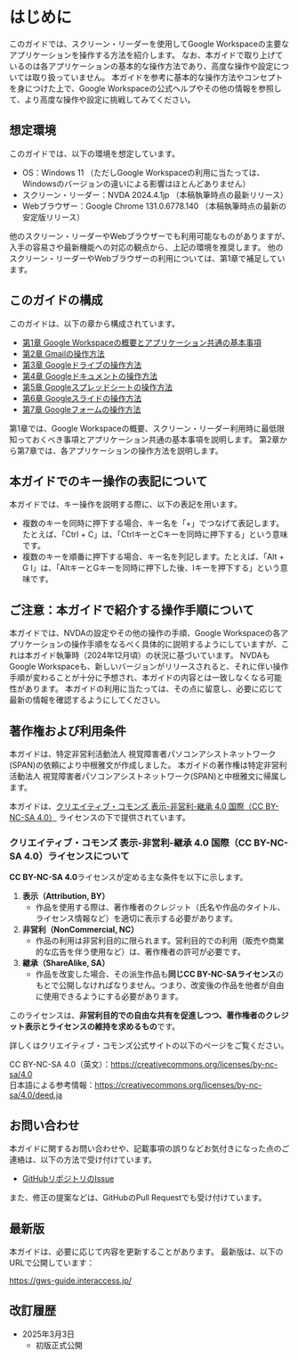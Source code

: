 # はじめに

このガイドでは、スクリーン・リーダーを使用してGoogle Workspaceの主要なアプリケーションを操作する方法を紹介します。
なお、本ガイドで取り上げているのは各アプリケーションの基本的な操作方法であり、高度な操作や設定については取り扱っていません。
本ガイドを参考に基本的な操作方法やコンセプトを身につけた上で、Google Workspaceの公式ヘルプやその他の情報を参照して、より高度な操作や設定に挑戦してみてください。

## 想定環境

このガイドでは、以下の環境を想定しています。

* OS：Windows 11 （ただしGoogle Workspaceの利用に当たっては、Windowsのバージョンの違いによる影響はほとんどありません）
* スクリーン・リーダー：NVDA 2024.4.1jp （本稿執筆時点の最新リリース）
* Webブラウザー：Google Chrome 131.0.6778.140 （本稿執筆時点の最新の安定版リリース）

他のスクリーン・リーダーやWebブラウザーでも利用可能なものがありますが、入手の容易さや最新機能への対応の観点から、上記の環境を推奨します。
他のスクリーン・リーダーやWebブラウザーの利用については、第1章で補足しています。

## このガイドの構成

このガイドは、以下の章から構成されています。

* [第1章 Google Workspaceの概要とアプリケーション共通の基本事項](01-intro.md)
* [第2章 Gmailの操作方法](02-gmail.md)
* [第3章 Googleドライブの操作方法](03-drive.md)
* [第4章 Googleドキュメントの操作方法](04-docs.md)
* [第5章 Googleスプレッドシートの操作方法](05-sheets.md)
* [第6章 Googleスライドの操作方法](06-slides.md)
* [第7章 Googleフォームの操作方法](07-forms.md)

第1章では、Google Workspaceの概要、スクリーン・リーダー利用時に最低限知っておくべき事項とアプリケーション共通の基本事項を説明します。
第2章から第7章では、各アプリケーションの操作方法を説明します。

## 本ガイドでのキー操作の表記について

本ガイドでは、キー操作を説明する際に、以下の表記を用います。

* 複数のキーを同時に押下する場合、キー名を「+」でつなげて表記します。たとえば、「Ctrl + C」は、「CtrlキーとCキーを同時に押下する」という意味です。
* 複数のキーを順番に押下する場合、キー名を列記します。たとえば、「Alt + G I」は、「AltキーとGキーを同時に押下した後、Iキーを押下する」という意味です。

## ご注意：本ガイドで紹介する操作手順について

本ガイドでは、NVDAの設定やその他の操作の手順、Google Workspaceの各アプリケーションの操作手順をなるべく具体的に説明するようにしていますが、これは本ガイド執筆時（2024年12月頃）の状況に基づいています。
NVDAもGoogle Workspaceも、新しいバージョンがリリースされると、それに伴い操作手順が変わることが十分に予想され、本ガイドの内容とは一致しなくなる可能性があります。
本ガイドの利用に当たっては、その点に留意し、必要に応じて最新の情報を確認するようにしてください。

## 著作権および利用条件

本ガイドは、特定非営利活動法人 視覚障害者パソコンアシストネットワーク(SPAN)の依頼により中根雅文が作成しました。
本ガイドの著作権は特定非営利活動法人 視覚障害者パソコンアシストネットワーク(SPAN)と中根雅文に帰属します。

本ガイドは、[クリエイティブ・コモンズ 表示-非営利-継承 4.0 国際（CC BY-NC-SA 4.0）](https://creativecommons.org/licenses/by-nc-sa/4.0/) ライセンスの下で提供されています。

### クリエイティブ・コモンズ 表示-非営利-継承 4.0 国際（CC BY-NC-SA 4.0）ライセンスについて

**CC BY-NC-SA 4.0**ライセンスが定める主な条件を以下に示します。

1. **表示（Attribution, BY）**  
   - 作品を使用する際は、著作権者のクレジット（氏名や作品のタイトル、ライセンス情報など）を適切に表示する必要があります。
2. **非営利（NonCommercial, NC）**  
   - 作品の利用は非営利目的に限られます。営利目的での利用（販売や商業的な広告を伴う使用など）は、著作権者の許可が必要です。
3. **継承（ShareAlike, SA）**  
   - 作品を改変した場合、その派生作品も**同じCC BY-NC-SAライセンス**のもとで公開しなければなりません。つまり、改変後の作品を他者が自由に使用できるようにする必要があります。

このライセンスは、**非営利目的での自由な共有を促進しつつ、著作権者のクレジット表示とライセンスの維持を求めるもの**です。

詳しくはクリエイティブ・コモンズ公式サイトの以下のページをご覧ください。

CC BY-NC-SA 4.0（英文）：<https://creativecommons.org/licenses/by-nc-sa/4.0>  
日本語による参考情報：<https://creativecommons.org/licenses/by-nc-sa/4.0/deed.ja>

## お問い合わせ

本ガイドに関するお問い合わせや、記載事項の誤りなどお気付きになった点のご連絡は、以下の方法で受け付けています。

* [GitHubリポジトリのIssue](https://github.com/ma10/gws-guide/issues/)

また、修正の提案などは、GitHubのPull Requestでも受け付けています。

## 最新版

本ガイドは、必要に応じて内容を更新することがあります。
最新版は、以下のURLで公開しています：

<https://gws-guide.interaccess.jp/>

## 改訂履歴

* 2025年3月3日
  - 初版正式公開

